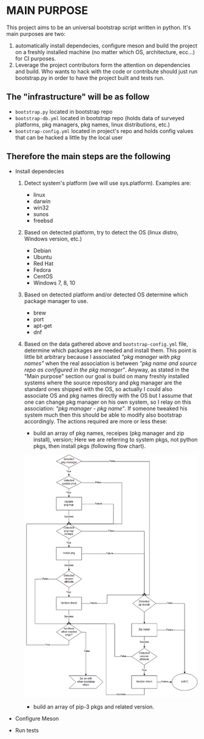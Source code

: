 
# MAIN PURPOSE

This project aims to be an universal bootstrap script written in python.
It's main purposes are two:

1. automatically install dependecies, configure meson and build the project on a freshly installed machine (no matter which OS, architecture, ecc...) for CI purposes.
2. Leverage the project contributors form the attention on dependencies and build. Who wants to hack with the code or contribute should just run bootstrap.py in order to have the project built and tests run.

## The "infrastructure" will be as follow
+ `bootstrap.py` located in bootstrap repo
+ `bootstrap-db.yml` located in bootstrap repo (holds data of surveyed platforms, pkg managers, pkg names, linux distributions, etc.)
+ `bootstrap-config.yml` located in project's repo and holds config values that can be hacked a little by the local user

## Therefore the main steps are the following

+ Install dependecies
    1. Detect system's platform (we will use sys.platform). Examples are:
        + linux
        + darwin
        + win32
        + sunos
        + freebsd
    2. Based on detected platform, try to detect the OS (linux distro, Windows version, etc.)
        + Debian
        + Ubuntu
        + Red Hat
        + Fedora
        + CentOS
        + Windows 7, 8, 10
    3. Based on detected platform and/or detected OS determine which package manager to use.
        + brew
        + port
        + apt-get
        + dnf
    4. Based on the data gathered above and `bootstrap-config.yml` file, determine which packages are needed and install them.
    This point is little bit arbitrary because I associated *"pkg manager with pkg names"* when the real association is between *"pkg name and source repo as configured in the pkg manager"*. Anyway, as stated in the "Main purpose" section our goal is build on many freshly installed systems where the source repository and pkg manager are the standard ones shipped with the OS, so actually I could also associate OS and pkg names directly with the OS but I assume that one can change pkg manager on his own system, so I relay on this association: *"pkg manager - pkg name"*. If someone tweaked his system much then this should be able to modify also bootstrap accordingly.
    The actions required are more or less these:
        + build an array of pkg names, receipes (pkg manager and zip install), version; Here we are referring to system pkgs, not python pkgs, then install pkgs (following flow chart).
        
        ![](./system-pkg-install-flowchart.png)
        
        + build an array of pip-3 pkgs and related version.
        
            
        
+ Configure Meson
+ Run tests


